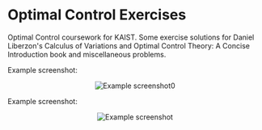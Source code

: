 # Optimal Control Exercises
Optimal Control coursework for KAIST.
Some exercise solutions for Daniel Liberzon's Calculus of Variations and Optimal Control Theory: A Concise Introduction book and miscellaneous problems.

Example screenshot:
<p align="center">
  <img src="https://github.com/Juju-botu/optimal-control-exercises/blob/main/images/example_screenshot0.png" alt="Example screenshot0">
</p>

Example screenshot:
<p align="center">
  <img src="https://github.com/Juju-botu/optimal-control-exercises/blob/main/images/example_screenshot.png" alt="Example screenshot">
</p>

